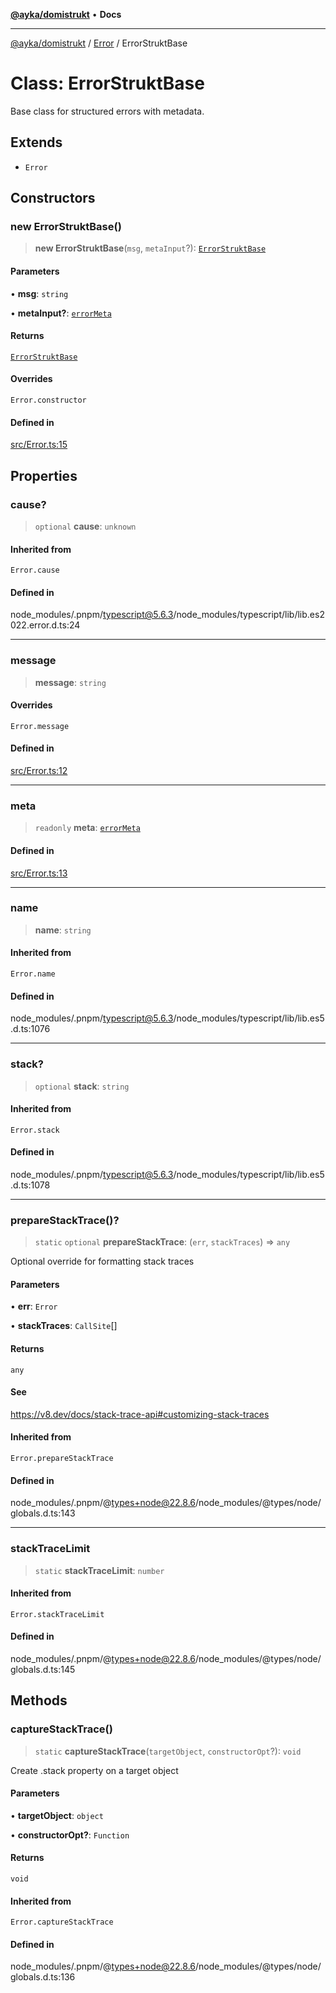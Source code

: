 [**@ayka/domistrukt**](../../../README.md) • **Docs**

***

[@ayka/domistrukt](../../../globals.md) / [Error](../README.md) / ErrorStruktBase

# Class: ErrorStruktBase

Base class for structured errors with metadata.

## Extends

- `Error`

## Constructors

### new ErrorStruktBase()

> **new ErrorStruktBase**(`msg`, `metaInput`?): [`ErrorStruktBase`](ErrorStruktBase.md)

#### Parameters

• **msg**: `string`

• **metaInput?**: [`errorMeta`](../type-aliases/errorMeta.md)

#### Returns

[`ErrorStruktBase`](ErrorStruktBase.md)

#### Overrides

`Error.constructor`

#### Defined in

[src/Error.ts:15](https://github.com/AndreyMork/domistrukt/blob/afa9cf17027abfba6baa33ec45e8c09e6e425aa7/src/Error.ts#L15)

## Properties

### cause?

> `optional` **cause**: `unknown`

#### Inherited from

`Error.cause`

#### Defined in

node\_modules/.pnpm/typescript@5.6.3/node\_modules/typescript/lib/lib.es2022.error.d.ts:24

***

### message

> **message**: `string`

#### Overrides

`Error.message`

#### Defined in

[src/Error.ts:12](https://github.com/AndreyMork/domistrukt/blob/afa9cf17027abfba6baa33ec45e8c09e6e425aa7/src/Error.ts#L12)

***

### meta

> `readonly` **meta**: [`errorMeta`](../type-aliases/errorMeta.md)

#### Defined in

[src/Error.ts:13](https://github.com/AndreyMork/domistrukt/blob/afa9cf17027abfba6baa33ec45e8c09e6e425aa7/src/Error.ts#L13)

***

### name

> **name**: `string`

#### Inherited from

`Error.name`

#### Defined in

node\_modules/.pnpm/typescript@5.6.3/node\_modules/typescript/lib/lib.es5.d.ts:1076

***

### stack?

> `optional` **stack**: `string`

#### Inherited from

`Error.stack`

#### Defined in

node\_modules/.pnpm/typescript@5.6.3/node\_modules/typescript/lib/lib.es5.d.ts:1078

***

### prepareStackTrace()?

> `static` `optional` **prepareStackTrace**: (`err`, `stackTraces`) => `any`

Optional override for formatting stack traces

#### Parameters

• **err**: `Error`

• **stackTraces**: `CallSite`[]

#### Returns

`any`

#### See

https://v8.dev/docs/stack-trace-api#customizing-stack-traces

#### Inherited from

`Error.prepareStackTrace`

#### Defined in

node\_modules/.pnpm/@types+node@22.8.6/node\_modules/@types/node/globals.d.ts:143

***

### stackTraceLimit

> `static` **stackTraceLimit**: `number`

#### Inherited from

`Error.stackTraceLimit`

#### Defined in

node\_modules/.pnpm/@types+node@22.8.6/node\_modules/@types/node/globals.d.ts:145

## Methods

### captureStackTrace()

> `static` **captureStackTrace**(`targetObject`, `constructorOpt`?): `void`

Create .stack property on a target object

#### Parameters

• **targetObject**: `object`

• **constructorOpt?**: `Function`

#### Returns

`void`

#### Inherited from

`Error.captureStackTrace`

#### Defined in

node\_modules/.pnpm/@types+node@22.8.6/node\_modules/@types/node/globals.d.ts:136
